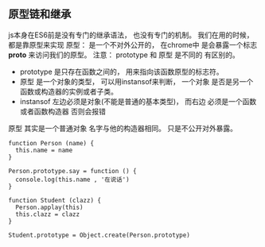 ## 原型链和继承

js本身在ES6前是没有专门的继承语法， 也没有专门的机制。  我们在用的时候，都是靠原型来实现
原型： 是一个不对外公开的， 在chrome中 是会暴露一个标志 __proto__ 来访问我们的原型。
注意： prototype 和 原型 是不同的 有区别的。
+ prototype 是只存在函数之间的， 用来指向该函数原型的标志符。
+ 原型 是一个对象的类型， 可以用instansof来判断， 一个对象 是否是另一个 函数或构造器的实例或者子类。
+ instansof 左边必须是对象(不能是普通的基本类型)， 而右边 必须是一个函数 或者函数构造器  否则会报错

原型 其实是一个普通对象 名字与他的构造器相同。 只是不公开对外暴露。


```
function Person (name) {
  this.name = name
}

Person.prototype.say = function () {
  console.log(this.name , '在说话')
}

function Student (clazz) {
  Person.applay(this)
  this.clazz = clazz
}

Student.prototype = Object.create(Person.prototype)

```
